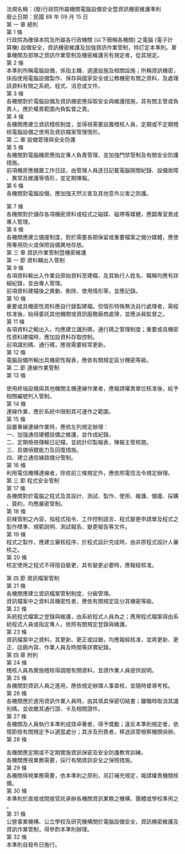 法規名稱：(廢)行政院所屬機關電腦設備安全暨資訊機密維護準則  
廢止日期：民國 88 年 09 月 15 日  
第 一 章 總則  
第 1 條  
行政院為確保本院及所屬各行政機關 (以下簡稱各機關) 之電腦 (電子計  
算機) 設備安全，資訊機密維護及加強資訊作業管制，特訂定本準則。軍  
事機關及部隊之資訊作業管制及機密維護另有規定者，從其規定。  
第 2 條  
本準則所稱電腦設備，係指主機、週邊設施及相關設施；所稱資訊機密，  
係指使用電腦設備製作、保存與國家安全或公務機密有關之資料，及處理  
該資料有關之系統、程式、消息或文件。  
第 3 條  
各機關對於電腦設備及資訊機密應採取安全與維護措施，其有關主管或負  
責人，應於權責範圍內負監督之責。  
第 4 條  
各機關應建立資訊稽核制度，並得視需要設置稽核人員，定期或不定期稽  
核電腦設備之使用及資訊檔案管理情形。  
第 二 章 設備管理與安全防護  
第 5 條  
各機關對電腦機房應指定專人負責管理，並加強門禁管制及有關安全防護  
措施。  
前項機房應備置工作日誌，由管理人員逐日記載電腦開關紀錄、設備故障  
、異常及維護等情形，並定期陳報。  
第 6 條  
各機關對電腦設備，應加強天然災害及其他意外災害之防護。  


第 7 條  
各機關對於儲存各項機密資料或程式之磁碟、磁帶等媒體，應闢專室責成  
專人管理。  
第 8 條  
各機關應建立備援制度，對於需要長期保留或重要檔案之備分媒體，應使  
用專用防火或保險設備異地存放。  
第 三 章 資訊作業管制暨機密維護  
第 一 節 資料輔出入管制  
第 9 條  
各項資料輸出入作業自原始資料至建檔，及其執行人姓名、職稱均應有詳  
細紀錄，並由專人管理。  
前項資料建檔後之異動、刪除、使用情形等，並應記錄。  
第 10 條  
重要或具機密性資料應自行錄製建檔。但情形特殊無法自行處理者，需經  
核准後，始得委託其他機關或資訊服務廠商處理，並應派員監督之。  
第 11 條  
各項資料之輸出入，均應建立識別碼，通行碼之管理制度；重要或具機密  
性資料建檔時，應加設資料存取控制。  
前項識別碼、通行碼，應視需要經常更新。  
第 12 條  
電腦設備所輸出具機密性報表，應依有關規定區分機密等級。  
第 二 節 連線作業管制  
第 13 條  


使用終端設備與其他機關主機連線作業者，應報請權責單位核准後，給予  
相關編號列入管制。  
第 14 條  
連線作業，應於系統中限制其可運作之範圍。  
第 15 條  
設置專線連線作業時，應依左列規定辦理：  
一、加強通信硬體設備之維護，並作成紀錄。  
二、定期檢視傳輸日記檔，並統計印製報表，陳報主管核閱。  
三、具備偵錯能力及回復措施。  
四、建立通信線路備分管制。  
第 16 條  
利用電信機構連線者，除依前三條規定外，應依照電信法令規定辦理。  
第 三 節 程式安全管制  
第 17 條  
各機關對於電腦之程式及其設計、測試、製作、使用、維護、備援、採購  
、簽約，均應嚴密管制。  
第 18 條  
前條管制之內容，指程式指令、工作控制語言、程式變更申請單及程式之  
製作標準、規範說明、測試報告、變更報告等文件。  
第 19 條  
程式之製作，應建立審核程序，於程式設計完成時，由非原程式設計人審  
核之。  
第 20 條  
核定使用之程式不得擅自變更，其有變更必要時，應報經核准。  


第 四 節 資訊檔案管制  
第 21 條  
各機關應建立資訊檔案管制制度，分級管理。  
資訊檔案中之資料具機密性者，應依有關規定區分其機密等級。  
第 22 條  
系統程式檔案之登錄與維護，由系統程式人員為之；應用程式檔案得由系  
統程式人員或指定專人，依照有關規定登錄與維護。  
第 23 條  
資訊檔案中之資料，其更新、更正或註銷，均應報經核准，並將更新、更  
正、註銷內容、作業人員及時間等詳實紀錄。  
第 四 章 附則  
第 24 條  
稽核人員為實施稽核得調閱有關資料，並請作業人員提供說明。  
第 25 條  
各機關對資訊人員之進用，應依規定辦理人事查核，並隨時督導考核。  
第 26 條  
各機關應於進用資訊作業人員時，由其填具保密切結書；離職時取消其識  
別碼，並收繳其通行證、卡及相關證件。  
第 27 條  
各機關及人員執行本準則成效卓著者，得予獎勵；違反本準則規定者，依  
情節按有關規定予以適當處分；其涉及刑責者，移送該管檢察機關偵辦。  
第 28 條  


各機關應定期或不定期實施資訊保密及安全防護教育訓練。  
各機關應視業務需要，採行有關資訊安全之保險措施。  
第 29 條  
各機關得視業務需要，依本準則之原則，另訂補充規定，報請權責機關核  
備。  
第 30 條  
本準則於直接或間接受託承辦各機關資訊業務之機構、團體或學校準用之  
。  
第 31 條  
公營事業機構、公立學校及研究機構關於電腦設備安全，資訊機密維護及  
資訊作業管制，得參酌本準則辦理。  
第 32 條  
本準則自發布日施行。  


